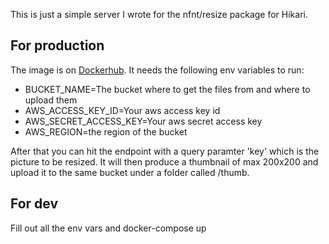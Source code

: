 This is just a simple server I wrote for the nfnt/resize package for Hikari.

## For production
The image is on [Dockerhub](https://hub.docker.com/r/onestay/resize-server/). It needs the following env variables to run:

- BUCKET_NAME=The bucket where to get the files from and where to upload them
- AWS_ACCESS_KEY_ID=Your aws access key id
- AWS_SECRET_ACCESS_KEY=Your aws secret access key
- AWS_REGION=the region of the bucket

After that you can hit the endpoint with a query paramter 'key' which is the picture to be resized. It will then produce a thumbnail of max 200x200 and upload it to the same bucket under a folder called /thumb.

## For dev
Fill out all the env vars and docker-compose up 
